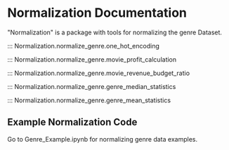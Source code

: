 # Normalization Documentation
 "Normalization" is a package with tools for normalizing the genre Dataset. 

::: Normalization.normalize_genre.one_hot_encoding

::: Normalization.normalize_genre.movie_profit_calculation

::: Normalization.normalize_genre.movie_revenue_budget_ratio

::: Normalization.normalize_genre.genre_median_statistics

::: Normalization.normalize_genre.genre_mean_statistics


## Example Normalization Code
Go to Genre_Example.ipynb for normalizing genre data examples.